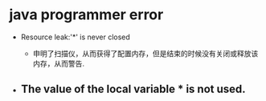 # java programmer error
- Resource leak:'*' is never closed
    - 申明了扫描仪，从而获得了配置内存，但是结束的时候没有关闭或释放该内存，从而警告.

- The value of the local variable * is not used.
    - 